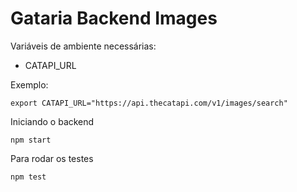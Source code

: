 # Gataria Backend Images

Variáveis de ambiente necessárias:

- CATAPI_URL

Exemplo:

```
export CATAPI_URL="https://api.thecatapi.com/v1/images/search"
```

Iniciando o backend

```
npm start
```

Para rodar os testes

```
npm test
```